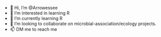 - 👋 Hi, I’m @Arrowessee
- 👀 I’m interested in learning R
- 🌱 I’m currently learning R
- 💞️ I’m looking to collaborate on microbial-association/ecology projects.
- 📫 DM me to reach me

<!---
Arrowessee/Arrowessee is a ✨ special ✨ repository because its `README.md` (this file) appears on your GitHub profile.
You can click the Preview link to take a look at your changes.
--->
